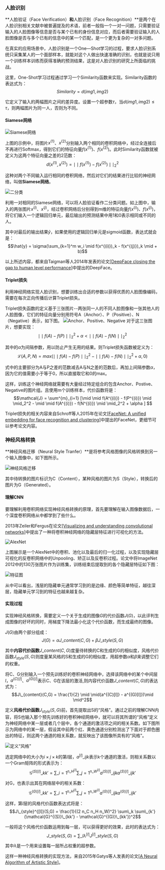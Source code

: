 ### 人脸识别

**人脸验证（Face Verification）**和**人脸识别（Face Recognition）**是两个在人脸识别相关文献中被普遍提及的术语，前者一般指一个一对一问题，只需要验证输入的人脸图像等信息是否与某个已有的身份信息对应，而后者需要验证输入的人脸图像是否与多个已有的信息中的某一个匹配，是一个更为复杂的一对多问题。

在真实的应用场景中，人脸识别是一个One—Shot学习的过程，要求人脸识别系统只采集某人的一个面部样本，就能对这个人做出快速准确的识别，也就是说只用一个训练样本训练而获得准确的预测结果，这是对人脸识别的研究上所面临的挑战。

这里，One-Shot学习过程通过学习一个Similarity函数来实现。Similarity函数的表达式为：
$$Similarity = d(img1, img2)$$

它定义了输入的两幅图片之间的差异度。设置一个超参数$\tau$，当$d(img1, img2) \le \tau$，则两幅图片为同一人，否则为不同。

#### Siamese网络

![Siamese网络](https://ws1.sinaimg.cn/large/82e16446gy1focbtfiaqqj211g0hk0vf.jpg)

上图的示例中，将图片$x^{(1)}$、$x^{(2)}$分别输入两个相同的卷积网络中，经过全连接后不再进行Softmax，得到它们的特征向量$f(x^{(1)})$、$f(x^{(2)})$。此时Similarity函数就被定义为这两个特征向量之差的2范数：
$$d(x^{(1)}, x^{(2)}) = \mid \mid f(x^{(1)}) - f(x^{(2)}) \mid \mid^2_2$$

这种对两个不同输入运行相同的卷积网络，然后对它们的结果进行比较的神经网络，叫做**Siamese网络**。

![二分类](https://ws1.sinaimg.cn/large/82e16446gy1focjds277uj20yc0anmyz.jpg)

利用一对相同的Siamese网络，可以将人脸验证看作二分类问题。如上图中，输入的两张图片$x^{(i)}$、$x^{(j)}$，经过卷积网络后分别得到m维的特征向量$f(x^{(i)})$、$f(x^{(j)})$，将它们输入一个逻辑回归单元，最后输出的预测结果中用1和0表示相同或不同的人。

其中对最后的输出结果$\hat{y}$，如果使用的逻辑回归单元是sigmoid函数，表达式就会是：
$$\hat{y} = \sigma(\sum_{k=1}^m w_i \mid f(x^{(i)})_k - f(x^{(j)})_k \mid + b)$$

以上所述内容，都来自Taigman等人2014年发表的论文[[DeepFace closing the gap to human level performance]](http://www.cs.wayne.edu/~mdong/taigman_cvpr14.pdf)中提出的DeepFace。

#### Triplet损失

利用神经网络实现人脸识别，想要训练出合适的参数以获得优质的人脸图像编码，需要在每次正向传播后计算Triplet损失。

Triplet损失函数的定义基于三张图片--两张同一人的不同人脸图像和一张其他人的人脸图像，它们的特征向量分别用符号A（Anchor）、P（Positive）、N（Negative）表示，如下图。
![Anchor、Positive、Negative](https://ws1.sinaimg.cn/large/82e16446gy1foch0gg5vwj20kc0a6wic.jpg)
对于这三张图片，想要实现：
$$\mid \mid f(A) - f(P) \mid \mid_2^2 + \alpha < \mid \mid f(A) - f(N) \mid \mid_2^2$$

其中的$\alpha$为间隔参数，用以防止产生无用的结果。则Triplet损失函数被定义为：
$$\mathcal{L}(A, P, N) = max(\mid \mid f(A) - f(P) \mid \mid_2^2 - \mid \mid f(A)- f(N) \mid \mid_2^2 + \alpha, 0)$$

式中的主要部分为A与P之差的范数减去A与N之差的范数后，再加上间隔参数$\alpha$，因为它的值需要小于等于0，所以直接取它和0的max。

这样，训练这个神经网络就需要有大量经过特定组合的包含Anchor、Postive、Negative的图片组。且使用m个训练样本，代价函数将是：
$$\mathcal{J} = \sum^{m}_{i=1} [\mid \mid f(A^{(i)}) - f(P^{(i)}) \mid \mid_2^2 - \mid \mid f(A^{(i)}) - f(N^{(i)}) \mid \mid_2^2 + \alpha ] $$

Triplet损失的相关内容来自Schroff等人2015年在论文[[FaceNet: A unified embedding for face recognition and clustering]](https://arxiv.org/pdf/1503.03832.pdf)中提出的FaceNet，更细节可以参考论文内容。

### 神经风格转换

**神经风格迁移（Neural Style Tranfer）**是将参考风格图像的风格转换到另一个输入图像中，如下图所示。

![神经风格迁移](https://ws1.sinaimg.cn/large/82e16446gy1focllhe7ecj217a0ji1kx.jpg)

其中待转换的图片标识为C（Content），某种风格的图片为S（Style），转换后的图片为G（Generated）。

#### 理解CNN

要理解利用卷积网络实现神经风格转换的原理，首先要理解在输入图像数据后，一个深度卷积网络从中都学到了些什么。

2013年Zeiler和Fergus在论文[[Visualizing and understanding convolutional networks]](https://arxiv.org/pdf/1311.2901.pdf)中提出了一种将卷积神经网络的隐藏层特征进行可视化的方法。

![AlexNet](https://ws1.sinaimg.cn/large/82e16446gy1focon19xrrj20i30g10wh.jpg)

上图展示是一个AlexNet中的卷积、池化以及最后的归一化过程，以及实现隐藏层可视化的反卷积网络中的Unpooling、矫正以及反卷积过程。论文中将ImageNet 2012中的130万张图片作为训练集，训练结束后提取到的各个隐藏层特征如下图：

![特征图](https://ws1.sinaimg.cn/large/82e16446gy1focp4uk3v0j20f30kqwhi.jpg)

从中可以看出，浅层的隐藏单元通常学习到的是边缘、颜色等简单特征，越往深层，隐藏单元学习到的特征也越来越复杂。

#### 实现过程

实现神经风格转换，需要定义一个关于生成的图像$G$的代价函数$J(G)$，以此评判生成图像的好坏的同时，用梯度下降法最小化这个代价函数，而生成最终的图像。

$J(G)$由两个部分组成：
$$J(G) = \alpha J\_{content}(C,G) + \beta J\_{style}(S,G)$$

其中**内容代价函数**$J\_{content}(C,G)$度量待转换的C和生成的G的相似度，风格代价函数$J_{style}(S,G)$则度量某风格的S和生成的G的相似度，用超参数$\alpha$和$\beta$来调整它们的权重。

将C、G分别输入一个预先训练好的卷积神经网络中，选择该网络中的某个中间层$l$，$a^{(C)[l]}$、$a^{(G)[l]}$表示C、G在该层的激活,则内容代价函数$J\_{content}(C,G)$的表达式为：
$$J\_{content}(C,G) =  \frac{1}{2} \mid \mid(a^{(C)[l]} - a^{(G)[l]})\mid \mid^2$$

定义**风格代价函数**$J_{style}(S,G)$前，首先提取出S的“风格”。通过之前的理解CNN内容，将S也输入那个预先训练好的卷积神经网络中，就可以将其所谓的“风格”定义为神经网络中某一层或者几个层中，各个通道的激活项之间的相关系数。如下图所示为网络中的某一层，假设其中前两个红、黄色通道分别检测出了下面对于颜色圈出的特征，则这两个通道的相关系数，就反映出了该图像所具有的“风格”。

![定义“风格”](https://ws1.sinaimg.cn/large/82e16446gy1fodrmwzl1cj20ej0ibaeu.jpg)

选定网络中的大小为$i \times j \times k$的第$l$层，$a^{[l]}\_{ijk}$表示k个通道的激活，则相关系数以一个Gram矩阵的形式表示为：
$$\mathcal{G}^{(S)[l]}\_{kk'} = \sum\_{i=1}^{n\_H^{[l]}} \sum\_{j=1}^{n\_W^{[l]}} a^{(S)[l]}\_{ijk} a^{(S)[l]}\_{ijk'}$$

对G，也表示出其在网络层中的相关系数：
$$\mathcal{G}^{(G)[l]}\_{kk'} = \sum\_{i=1}^{n\_H^{[l]}} \sum\_{j=1}^{n\_W^{[l]}} a^{(G)[l]}\_{ijk} a^{(G)[l]}\_{ijk'}$$

这样，第$l$层的风格代价函数表达式将是：
$$J\_{style}^{[l]}(S,G) = \frac{1}{(2 n_C n_H n_W)^2} \sum\_k \sum\_{k'}(\mathcal{G}^{(S)}\_{kk'} - \mathcal{G}^{(G)}\_{kk'})^2$$

一般将这个风格代价函数运用到每一层，可以获得更好的效果，此时的表达式为：
$$J\_{style}(S,G) = \sum\_{l} \lambda^{[l]} J^{[l]}\_{style}(S,G)$$

其中$\lambda$是一个用来设置每一层所占权重的超参数。

这样一种神经风格转换的实现方法，来自2015年Gatys等人发表的论文[[A Neural Algorithm of Artistic Style]](https://arxiv.org/abs/1508.06576)。